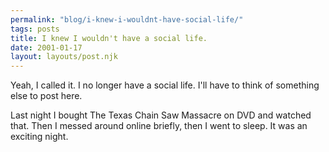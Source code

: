 ```yaml
---
permalink: "blog/i-knew-i-wouldnt-have-social-life/"
tags: posts
title: I knew I wouldn't have a social life.
date: 2001-01-17
layout: layouts/post.njk
---
```


Yeah, I called it. I no longer have a social life. I'll have to think of something else to post here.

Last night I bought The Texas Chain Saw Massacre on DVD and watched that. Then I messed around online briefly, then I went to sleep. It was an exciting night.